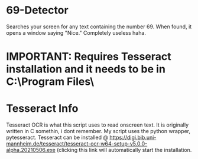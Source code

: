 # 69-Detector
Searches your screen for any text containing the number 69. When found, it opens a window saying "Nice." Completely useless haha. 

# IMPORTANT: Requires Tesseract installation and it needs to be in C:\Program Files\

# Tesseract Info
Tesseract OCR is what this script uses to read onscreen text. It is originally written in C somethin, i dont remember. My script uses the python wrapper, pytesseract.
Tesseract can be installed @ https://digi.bib.uni-mannheim.de/tesseract/tesseract-ocr-w64-setup-v5.0.0-alpha.20210506.exe (clicking this link will automatically start the installation.
